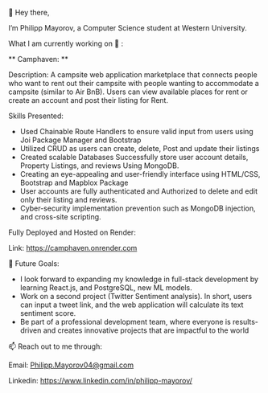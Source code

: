 👋 Hey there, 

I’m Philipp Mayorov, a Computer Science student at Western University.   

What I am currently working on 👀 : 

** Camphaven: **

Description: A campsite web application marketplace that connects people who want to rent out their campsite with people wanting to accommodate a campsite (similar to Air BnB). Users can view available places for rent or create an account and post their listing for Rent. 

Skills Presented: 
- Used Chainable Route Handlers to ensure valid input from users using Joi Package Manager and Bootstrap
- Utilized CRUD as users can create, delete, Post and update their listings
- Created scalable Databases Successfully store user account details, Property Listings, and reviews Using MongoDB.  
- Creating an eye-appealing and user-friendly interface using HTML/CSS, Bootstrap and Mapblox Package
- User accounts are fully authenticated and Authorized to delete and edit only their listing and reviews.
- Cyber-security implementation prevention such as MongoDB injection, and cross-site scripting.

Fully Deployed and Hosted on Render: 

Link: https://camphaven.onrender.com 


🌱 Future Goals: 

- I look forward to expanding my knowledge in full-stack development by learning React.js, and PostgreSQL, new ML models. 
- Work on a second project (Twitter Sentiment analysis). In short, users can input a tweet link, and the web application will calculate its text sentiment score.  
- Be part of a professional development team, where everyone is results-driven and creates innovative projects that are impactful to the world


📫 Reach out to me through:

Email: Philipp.Mayorov04@gmail.com

Linkedin: https://www.linkedin.com/in/philipp-mayorov/


